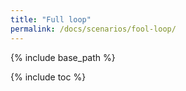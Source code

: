 ```yaml
---
title: "Full loop"
permalink: /docs/scenarios/fool-loop/
---
```


{% include base_path %}

{% include toc %}